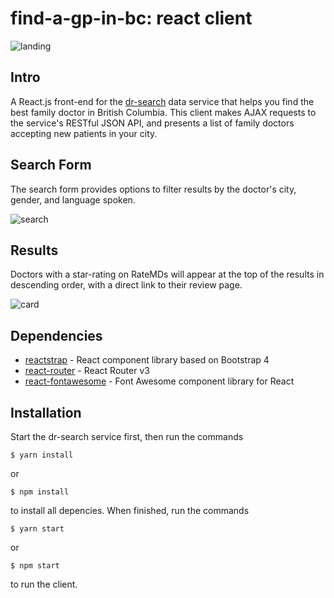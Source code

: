 # find-a-gp-in-bc: react client
![landing](https://cloud.githubusercontent.com/assets/14853203/25364331/835db2a8-2916-11e7-8e92-43dff609e296.png)

## Intro
A React.js front-end for the [dr-search](https://github.com/nlazzari/dr-search) data service that helps you find the best family doctor in British Columbia. This client makes AJAX requests to the service's RESTful JSON API, and presents a list of family doctors accepting new patients in your city.



## Search Form
The search form provides options to filter results by the doctor's city, gender, and language spoken.

![search](https://cloud.githubusercontent.com/assets/14853203/25364279/13e40116-2916-11e7-9122-202524d61866.png)

## Results
Doctors with a star-rating on RateMDs will appear at the top of the results in descending order, with a direct link to their review page.

![card](https://cloud.githubusercontent.com/assets/14853203/25364145/1489fdec-2915-11e7-88d3-588870f04cea.png)  

## Dependencies

 - [reactstrap](https://reactstrap.github.io/) - React component library based on Bootstrap 4
 - [react-router](https://github.com/ReactTraining/react-router) - React Router v3
 - [react-fontawesome](https://github.com/danawoodman/react-fontawesome) - Font Awesome component library for React

## Installation
 Start the dr-search service first, then run the commands

```
$ yarn install
```
 or
 ```
$ npm install
```

to install all depencies. When finished, run the commands

```
$ yarn start
```
 or
 ```
$ npm start
```

to run the client.




 
